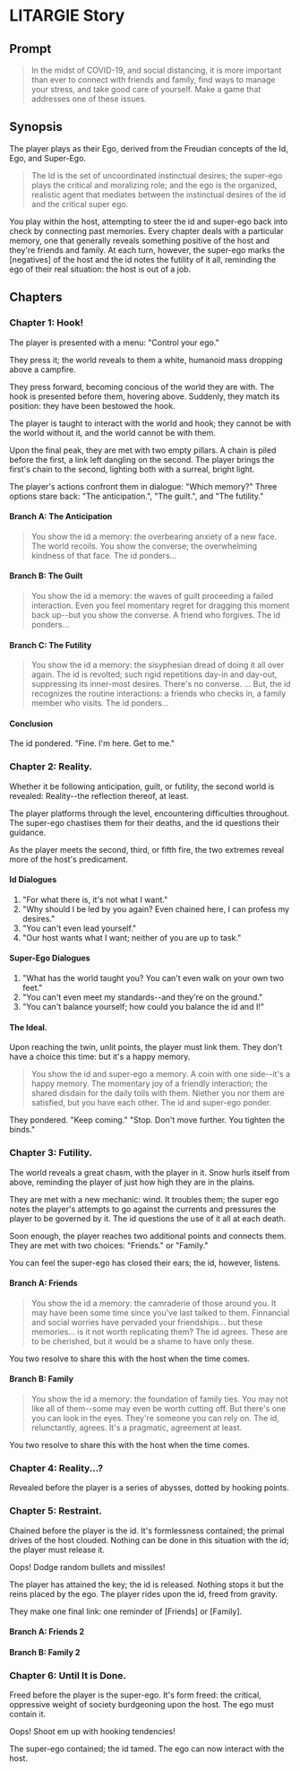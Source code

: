 # LITARGIE Story
## Prompt
> In the midst of COVID-19, and social distancing, it is more important than ever to connect with friends and family, find ways to manage your stress, and take good care of yourself. Make a game that addresses one of these issues.

## Synopsis
The player plays as their Ego, derived from the Freudian concepts of the Id, Ego, and Super-Ego.
> The Id is the set of uncoordinated instinctual desires; the super-ego plays the critical and moralizing role; and the ego is the organized, realistic agent that mediates between the instinctual desires of the id and the critical super ego.

You play within the host, attempting to steer the id and super-ego back into check by connecting past memories. Every chapter deals with a particular memory, one that generally reveals something positive of the host and they're friends and family. At each turn, however, the super-ego marks the [negatives] of the host and the id notes the futility of it all, reminding the ego of their real situation: the host is out of a job. 

## Chapters
### Chapter 1: Hook!
The player is presented with a menu: "Control your ego."

They press it; the world reveals to them a white, humanoid mass dropping above a campfire.

They press forward, becoming concious of the world they are with. The hook is presented before them, hovering above. Suddenly, they match its position: they have been bestowed the hook.

The player is taught to interact with the world and hook; they cannot be with the world without it, and the world cannot be with them. 

Upon the final peak, they are met with two empty pillars. A chain is piled before the first, a link left dangling on the second. The player brings the first's chain to the second, lighting both with a surreal, bright light. 

The player's actions confront them in dialogue: "Which memory?" Three options stare back: "The anticipation.", "The guilt.", and "The futility."

#### Branch A: The Anticipation
> You show the id a memory: the overbearing anxiety of a new face. 
> The world recoils. You show the converse; the overwhelming kindness of that face.
> The id ponders...

#### Branch B: The Guilt
> You show the id a memory: the waves of guilt proceeding a failed interaction.
> Even you feel momentary regret for dragging this moment back up--but you show the converse.
> A friend who forgives.
> The id ponders...

#### Branch C: The Futility
> You show the id a memory: the sisyphesian dread of doing it all over again.
> The id is revolted; such rigid repetitions day-in and day-out, suppressing its inner-most desires.
> There's no converse. 
> ...
> But, the id recognizes the routine interactions: a friends who checks in, a family member who visits.
> The id ponders...

#### Conclusion
The id pondered. "Fine. I'm here. Get to me."

### Chapter 2: Reality.
Whether it be following anticipation, guilt, or futility, the second world is revealed: Reality--the reflection thereof, at least. 

The player platforms through the level, encountering difficulties throughout. The super-ego chastises them for their deaths, and the id questions their guidance. 

As the player meets the second, third, or fifth fire, the two extremes reveal more of the host's predicament. 

#### Id Dialogues
1. "For what there is, it's not what I want."
2. "Why should I be led by you again? Even chained here, I can profess my desires."
3. "You can't even lead yourself."
4. "Our host wants what I want; neither of you are up to task."

#### Super-Ego Dialogues
1. "What has the world taught you? You can't even walk on your own two feet."
2. "You can't even meet my standards--and they're on the ground."
3. "You can't balance yourself; how could you balance the id and I!"

#### The Ideal.
Upon reaching the twin, unlit points, the player must link them. They don't have a choice this time: but it's a happy memory.

> You show the id and super-ego a memory. A coin with one side--it's a happy memory. The momentary joy of a friendly interaction; the shared disdain for the daily toils with them. Niether you nor them are satisfied, but you have each other. 
> The id and super-ego ponder.

They pondered. 
"Keep coming."
"Stop. Don't move further. You tighten the binds."

### Chapter 3: Futility.
The world reveals a great chasm, with the player in it. Snow hurls itself from above, reminding the player of just how high they are in the plains. 

They are met with a new mechanic: wind. It troubles them; the super ego notes the player's attempts to go against the currents and pressures the player to be governed by it. The id questions the use of it all at each death.

Soon enough, the player reaches two additional points and connects them. They are met with two choices: "Friends." or "Family."

You can feel the super-ego has closed their ears; the id, however, listens.

#### Branch A: Friends
> You show the id a memory: the camraderie of those around you. 
> It may have been some time since you've last talked to them. Finnancial and social worries have pervaded your friendships... but these memories... is it not worth replicating them? 
> The id agrees. These are to be cherished, but it would be a shame to have only these.

You two resolve to share this with the host when the time comes.

#### Branch B: Family
> You show the id a memory: the foundation of family ties.
> You may not like all of them--some may even be worth cutting off. But there's one you can look in the eyes. They're someone you can rely on.
> The id, relunctantly, agrees. It's a pragmatic, agreement at least.

You two resolve to share this with the host when the time comes.

### Chapter 4: Reality...?
Revealed before the player is a series of abysses, dotted by hooking points. 

### Chapter 5: Restraint.
Chained before the player is the id. It's formlessness contained; the primal drives of the host clouded. Nothing can be done in this situation with the id; the player must release it.

Oops! Dodge random bullets and missiles!

The player has attained the key; the id is released. Nothing stops it but the reins placed by the ego. The player rides upon the id, freed from gravity.

They make one final link: one reminder of [Friends] or [Family].

#### Branch A: Friends 2

#### Branch B: Family 2

### Chapter 6: Until It is Done.
Freed before the player is the super-ego. It's form freed: the critical, oppressive weight of society burdgeoning upon the host. The ego must contain it.

Oops! Shoot em up with hooking tendencies!

The super-ego contained; the id tamed. The ego can now interact with the host.